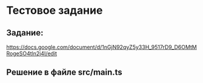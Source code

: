 # Тестовое задание

## Задание:

https://docs.google.com/document/d/1nGjN92qyZ5y33H_9517rD9_D6OMtMRogeSO4tln2j4I/edit

## Решение в файле src/main.ts
